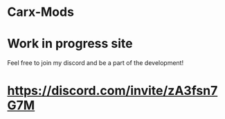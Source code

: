 # Carx-Mods

# Work in progress site
Feel free to join my discord and be a part of the development!
# https://discord.com/invite/zA3fsn7G7M
